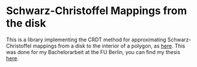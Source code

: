 Schwarz-Christoffel Mappings
 from the disk
==========================================



This is a library implementing the CRDT method for approximating Schwarz-Christoffel mappings from a disk to the interior of a polygon, as [here](https://ecommons.library.cornell.edu/bitstream/1813/5567/1/96-233.pdf). This was done for my Bachelorarbeit at the FU Berlin, you can find my thesis [here](https://dl.dropboxusercontent.com/u/105598616/SC.pdf).